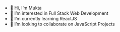 - 👋 Hi, I’m Mukta
- 👀 I’m interested in Full Stack Web Development
- 🌱 I’m currently learning ReactJS
- 💞️ I’m looking to collaborate on JavaScript Projects


<!---
muktadeshpande2/muktadeshpande2 is a ✨ special ✨ repository because its `README.md` (this file) appears on your GitHub profile.
You can click the Preview link to take a look at your changes.
--->
